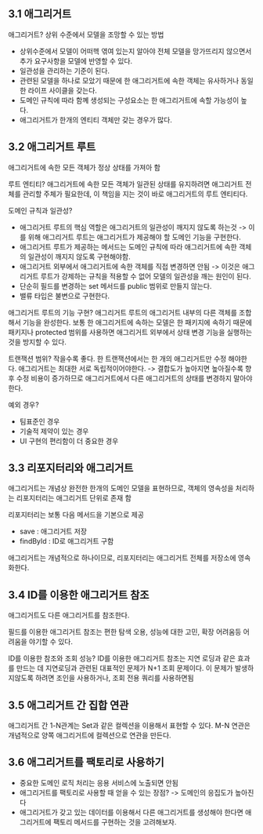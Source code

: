 ## 3.1 애그리거트

애그리거트? 상위 수준에서 모델을 조망할 수 있는 방법 
- 상위수준에서 모델이 어떠헥 엮여 있는지 알아야 전체 모델을 망가뜨리지 않으면서 추가 요구사항을 모델에 반영할 수 있다.
- 일관성을 관리하는 기준이 된다.
- 관련된 모델을 하나로 모았기 때문에 한 애그리거트에 속한 객체는 유사하거나 동일한 라이프 사이클을 갖는다.
- 도메인 규칙에 따라 함꼐 생성되는 구성요소는 한 애그리거트에 속할 가능성이 높다.
- 애그리거트가 한개의 엔티티 객체만 갖는 경우가 많다.

## 3.2 애그리거트 루트

애그리거트에 속한 모든 객체가 정상 상태를 가져아 함

루트 엔티티? 애그리거트에 속한 모든 객체가 일관된 상태를 유지하려면 애그리거트 전체를 관리할 주체가 필요한데, 이 책임을 지는 것이 바로 애그리거트의 루트 엔티티다. 

도메인 규칙과 일관성? 
- 애그리거트 루트의 핵심 역할은 애그리거트의 일관성이 깨지지 않도록 하는것  -> 이를 위해 애그리거트 루트는 애그리거트가 제공해야 할 도메인 기능을 구현한다.
- 애그리거트 루트가 제공하는 메서드는 도메인 규칙에 따라 애그리거트에 속한 객체의 일관성이 깨지지 않도록 구현해야함.
- 애그리거트 외부에서 애그리거트에 속한 객체를 직접 변경하면 안됨 -> 이것은 애그리거트 루트가 강제하는 규칙을 적용할 수 없어 모델의 일관성을 깨는 원인이 된다.
- 단순히 필드를 변경하는 set 메서드를 public 범위로 만들지 않는다.
- 밸류 타입은 불변으로 구현한다. 

애그리거트 루트의 기능 구현?
애그리거트 루트의 애그리거트 내부의 다른 객체를 조합해서 기능을 완성한다. 
보통 한 애그리거트에 속하는 모델은 한 패키지에 속하기 때문에 패키지나 protected 범위를 사용하면 애그리거트 외부에서 상태 변경 기능을 실행하는 것을 방지할 수 있다. 

트랜잭션 범위?
작을수록 좋다. 
한 트랜잭션에서는 한 개의 애그리거트만 수정 해야한다. 
애그리거트는 최대한 서로 독립적이어야한다. -> 결합도가 높아지면 높아질수록 향후 수정 비용이 증가하므로 애그리거트에서 다른 애그리거트의 상태를 변경하지 말아야 한다.

예외 경우?
- 팀표준인 경우
- 기술적 제약이 있는 경우
- UI 구현의 편리함이 더 중요한 경우

## 3.3 리포지터리와 애그리거트

애그리거트는 개념상 완전한 한개의 도메인 모델을 표현하므로, 객체의 영속성을 처리하는 리포지터리는 애그리거트 단위로 존재 함

리포지터리는 보통 다음 메서드을 기본으로 제공
- save : 애그리거트 저장
- findById : ID로 애그리거트 구함

애그리거트는 개념적으로 하나이므로, 리포지터리는 애그리거트 전체를 저장소에 영속화한다.

## 3.4 ID를 이용한 애그리거트 참조
애그리거트도 다른 애그리거트를 참조한다.

필드를 이용한 애그리거트 참조는 편한 탐색 오용, 성능에 대한 고민, 확장 어려움등 어려움을 야기할 수 있다.

ID를 이용한 참조와 조회 성능?
ID를 이용한 애그리거트 참조는 지연 로딩과 같은 효과를 만드는 데 지연로딩과 관련된 대표적인 문제가 N+1 조회 문제이다.
이 문제가 발생하지않도록 하려면 조인을 사용하거나, 조회 전용 쿼리를 사용하면됨

## 3.5 애그리거트 간 집합 연관
애그리거트 간 1-N관계는 Set과 같은 컬렉션을 이용해서 표현할 수 있다. 
M-N 연관은 개념적으로 양쪽 애그리거트에 컬렉션으로 연관을 만든다.

## 3.6 애그리거트를 팩토리로 사용하기

- 중요한 도메인 로직 처리는 응용 서비스에 노출되면 안됨
- 애그리거트를 팩토리로 사용할 때 얻을 수 있는 장점? 
-> 도메인의 응집도가 높아진다
- 애그리거트가 갖고 있는 데이터를 이용해서 다른 애그리거트를 생성해야 한다면 애그리거트에 팩토리 메서드를 구현하는 것을 고려해보자.
